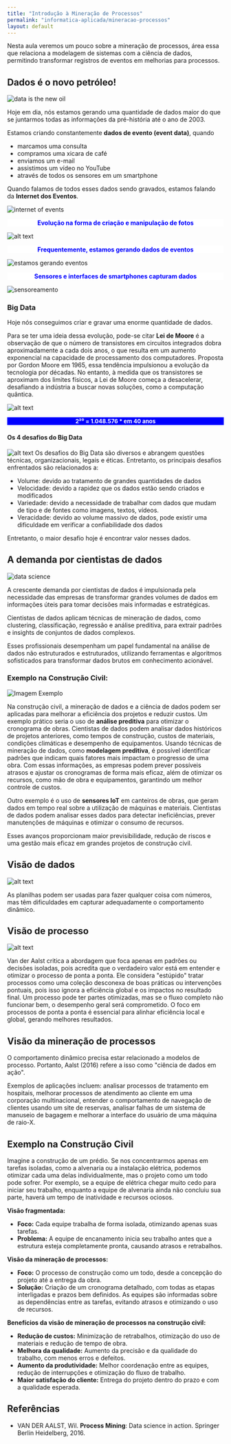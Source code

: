 ```yaml
---
title: "Introdução à Mineração de Processos"
permalink: "informatica-aplicada/mineracao-processos"
layout: default
---
```


Nesta aula veremos um pouco sobre a mineração de processos, área essa que relaciona a modelagem de sistemas com a ciência de dados, permitindo transformar registros de eventos em melhorias para processos.  

## Dados é o novo petróleo!

![data is the new oil](../img/aula01_intro/data_is_the_new_oil.png)

Hoje em dia, nós estamos gerando uma quantidade de dados maior do que se juntarmos todas as informações da pré-história até o ano de 2003. 

Estamos criando constantemente **dados de evento (event data)**, quando

- marcamos uma consulta
- compramos uma xicara de café
- enviamos um e-mail
- assistimos um vídeo no YouTube
- através de todos os sensores em um smartphone

Quando falamos de todos esses dados sendo gravados, estamos falando da **Internet dos Eventos**.

![internet of events](../img/aula01_intro/InternetEvents.png)

<div style="text-align: center; background-color: white;">
  <span style="color: blue; font-weight: bold;">Evolução na forma de criação e manipulação de fotos</span>
</div>

![alt text](../img/aula01_intro/fotoEvol.png)


<div style="text-align: center; background-color: white;">
  <span style="color: blue; font-weight: bold;">Frequentemente, estamos gerando dados de eventos</span>
</div>



![estamos gerando eventos](../img/aula01_intro/gerEventos.png)

<div style="text-align: center; background-color: white;">
  <span style="color: blue; font-weight: bold;">Sensores e interfaces de smartphones capturam dados</span>
</div>

![sensoreamento](../img/aula01_intro/sensorCel.png)


### Big Data

Hoje nós conseguimos criar e gravar uma enorme quantidade de dados. 

Para se ter uma ideia dessa evolução, pode-se citar **Lei de Moore** é a observação de que o número de transistores em circuitos integrados dobra aproximadamente a cada dois anos, o que resulta em um aumento exponencial na capacidade de processamento dos computadores. Proposta por Gordon Moore em 1965, essa tendência impulsionou a evolução da tecnologia por décadas. No entanto, à medida que os transistores se aproximam dos limites físicos, a Lei de Moore começa a desacelerar, desafiando a indústria a buscar novas soluções, como a computação quântica.

![alt text](../img/aula01_intro/LeiMoore.png)
<div style="background-color: blue; color: white; text-align: center; padding: 1px; font-size: 13px; font-weight: bold;">
  2²⁰ = 1.048.576 * em 40 anos
</div>

####  Os 4 desafios do Big Data

![alt text](../img/aula01_intro/BigData.png)
Os desafios do Big Data são diversos e abrangem questões técnicas, organizacionais, legais e éticas. Entretanto, os principais desafios enfrentados são relacionados a:
- Volume: devido ao tratamento de grandes quantidades de dados
- Velocidade: devido a rapidez que os dados estão sendo criados e modificados
- Variedade: devido a necessidade de trabalhar com dados que mudam de tipo e de fontes como imagens, textos, vídeos.
- Veracidade: devido ao volume massivo de dados, pode existir uma dificuldade em verificar a confiabilidade dos dados

Entretanto, o maior desafio hoje é encontrar valor nesses dados.

## A demanda por cientistas de dados

![data science](../img/aula01_intro/DataScience.png)

A crescente demanda por cientistas de dados é impulsionada pela necessidade das empresas de transformar grandes volumes de dados em informações úteis para tomar decisões mais informadas e estratégicas. 

Cientistas de dados aplicam técnicas de mineração de dados, como clustering, classificação, regressão e análise preditiva, para extrair padrões e insights de conjuntos de dados complexos. 

Esses profissionais desempenham um papel fundamental na análise de dados não estruturados e estruturados, utilizando ferramentas e algoritmos sofisticados para transformar dados brutos em conhecimento acionável.


### Exemplo na Construção Civil:

![Imagem Exemplo](https://s2-valor.glbimg.com/Zu9hq96O0GZPRX_db-Dyu316TEM=/0x0:3840x2160/888x0/smart/filters:strip_icc()/i.s3.glbimg.com/v1/AUTH_63b422c2caee4269b8b34177e8876b93/internal_photos/bs/2023/h/z/pnqTRSRoKK769dnnyaGg/8f75f61f-3207-4286-bc8b-678ffa51555d.jpg)

Na construção civil, a mineração de dados e a ciência de dados podem ser aplicadas para melhorar a eficiência dos projetos e reduzir custos. Um exemplo prático seria o uso de **análise preditiva** para otimizar o cronograma de obras. Cientistas de dados podem analisar dados históricos de projetos anteriores, como tempos de construção, custos de materiais, condições climáticas e desempenho de equipamentos. Usando técnicas de mineração de dados, como **modelagem preditiva**, é possível identificar padrões que indicam quais fatores mais impactam o progresso de uma obra. Com essas informações, as empresas podem prever possíveis atrasos e ajustar os cronogramas de forma mais eficaz, além de otimizar os recursos, como mão de obra e equipamentos, garantindo um melhor controle de custos.

Outro exemplo é o uso de **sensores IoT** em canteiros de obras, que geram dados em tempo real sobre a utilização de máquinas e materiais. Cientistas de dados podem analisar esses dados para detectar ineficiências, prever manutenções de máquinas e otimizar o consumo de recursos.

Esses avanços proporcionam maior previsibilidade, redução de riscos e uma gestão mais eficaz em grandes projetos de construção civil.

## Visão de dados

![alt text](../img/aula01_intro/planilhaDados.png)

As planilhas podem ser usadas para fazer qualquer coisa com números, mas têm dificuldades em capturar adequadamente o comportamento dinâmico.

## Visão de processo

![alt text](../img/aula01_intro/procEstupido.png)

Van der Aalst critica a abordagem que foca apenas em padrões ou decisões isoladas, pois acredita que o verdadeiro valor está em entender e otimizar o processo de ponta a ponta. Ele considera "estúpido" tratar processos como uma coleção desconexa de boas práticas ou intervenções pontuais, pois isso ignora a eficiência global e os impactos no resultado final. Um processo pode ter partes otimizadas, mas se o fluxo completo não funcionar bem, o desempenho geral será comprometido. O foco em processos de ponta a ponta é essencial para alinhar eficiência local e global, gerando melhores resultados.

## Visão da mineração de processos

O comportamento dinâmico precisa estar relacionado a modelos de processo. Portanto, Aalst (2016) refere a isso como "ciência de dados em ação".


Exemplos de aplicações incluem:
analisar processos de tratamento em hospitais, melhorar processos de atendimento ao cliente
em uma corporação multinacional, entender o comportamento de navegação de clientes
usando um site de reservas, analisar falhas de um sistema de manuseio de bagagem e melhorar a interface do usuário de uma máquina de raio-X. 


## Exemplo na Construção Civil

Imagine a construção de um prédio. Se nos concentrarmos apenas em tarefas isoladas, como a alvenaria ou a instalação elétrica, podemos otimizar cada uma delas individualmente, mas o projeto como um todo pode sofrer. Por exemplo, se a equipe de elétrica chegar muito cedo para iniciar seu trabalho, enquanto a equipe de alvenaria ainda não concluiu sua parte, haverá um tempo de inatividade e recursos ociosos.

**Visão fragmentada:**

* **Foco:** Cada equipe trabalha de forma isolada, otimizando apenas suas tarefas.
* **Problema:** A equipe de encanamento inicia seu trabalho antes que a estrutura esteja completamente pronta, causando atrasos e retrabalhos.

**Visão da mineração de processos:**

* **Foco:** O processo de construção como um todo, desde a concepção do projeto até a entrega da obra.
* **Solução:** Criação de um cronograma detalhado, com todas as etapas interligadas e prazos bem definidos. As equipes são informadas sobre as dependências entre as tarefas, evitando atrasos e otimizando o uso de recursos.

**Benefícios da visão de mineração de processos na construção civil:**

* **Redução de custos:** Minimização de retrabalhos, otimização do uso de materiais e redução de tempo de obra.
* **Melhora da qualidade:** Aumento da precisão e da qualidade do trabalho, com menos erros e defeitos.
* **Aumento da produtividade:** Melhor coordenação entre as equipes, redução de interrupções e otimização do fluxo de trabalho.
* **Maior satisfação do cliente:** Entrega do projeto dentro do prazo e com a qualidade esperada.


## Referências

- VAN DER AALST, Wil. **Process Mining**: Data science in action. Springer Berlin Heidelberg, 2016.
